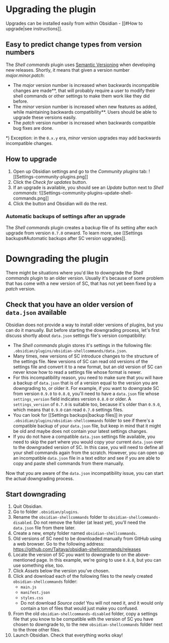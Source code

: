 # Upgrading the plugin
Upgrades can be installed easily from within Obsidian - [[#How to upgrade|see instructions]].

## Easy to predict change types from version numbers
The *Shell commands* plugin uses [Semantic Versioning](https://semver.org) when developing new releases. Shortly, it means that given a version number *major.minor.patch*:
- The *major* version number is increased when backwards incompatible changes are made\**, that will probably require a user to modify their shell commands or other settings to make them work like they did before.
- The *minor* version number is increased when new features as added, while maintaining backwards compatibility\**. Users should be able to upgrade these versions easily.
- The *patch* version number is increased when backwards compatible bug fixes are done.

\*) Exception: in the `0.x.y` era, _minor_ version upgrades may add backwards incompatible changes.

## How to upgrade
1. Open up Obsidian settings and go to the *Community plugins* tab:
	![[Settings-community-plugins.png]]
2. Click the *Check for updates* button.
3. If an upgrade is available, you should see an *Update* button next to *Shell commands*:
  ![[Settings-community-plugins-update-shell-commands.png]]
4. Click the button and Obsidian will do the rest.

### Automatic backups of settings after an upgrade
The *Shell commands* plugin creates a backup file of its setting after each upgrade from version `0.7.0` onward. To learn more, see [[Settings backups#Automatic backups after SC version upgrades]].

# Downgrading the plugin

There might be situations where you'd like to downgrade the *Shell commands* plugin to an older version. Usually it's because of some problem that has come with a new version of SC, that has not yet been fixed by a *patch* version.

## Check that you have an older version of `data.json` available
Obsidian does not provide a way to install older versions of plugins, but you can do it manually. But before starting the downgrading process, let's first discuss shortly about `data.json` settings file's version compatibility:
- The *Shell commands* plugin stores it's settings in the following file: `.obsidian/plugins/obsidian-shellcommands/data.json`.
- Many times, new versions of SC introduce changes to the structure of the settings file. New versions of SC can read old versions of the settings file and convert it to a new format, but an old version of SC can never know how to read a settings file whose format is newer.
- For this incompatibility reason, you need to make sure that you will have a backup of `data.json` that is of a version equal to the version you are downgrading to, or older it. For example, if you want to downgrade SC from version `0.9.0` to `0.8.0`, you'll need to have a `data.json` file whose `settings_version` field indicates version `0.8.0` or older. A `settings_version` of `0.7.0` is suitable too, because it's older than `0.9.0`, which means that `0.9.0` can read `0.7.0` settings files.
- You can look for [[Settings backups|backup files]] in your `.obsidian/plugins/obsidian-shellcommands` folder to see if there's a compatible backup of your `data.json` file, but keep in mind that it might be old and maybe does not contain your latest settings changes.
- If you do not have a compatible `data.json` settings file available, you need to skip the part where you would copy your current `data.json` over to the downgraded version of SC. In this case, you will need to define all your shell commands again from the scratch. However, you can open up an incompatible `data.json` file in a text editor and see if you are able to copy and paste shell commands from there manually.

Now that you are aware of the `data.json` incompatibility issue, you can start the actual downgrading process.

## Start downgrading
1. Quit Obsidian.
2. Go to folder `.obsidian/plugins`.
3. Rename the `obsidian-shellcommands` folder to `obsidian-shellcommands-disabled`. Do not remove the folder (at least yet), you'll need the `data.json` file from there later.
4. Create a new, empty folder named `obsidian-shellcommands`.
5. Old versions of SC need to be downloaded manually from GitHub using a web browser. Go to the following address: https://github.com/Taitava/obsidian-shellcommands/releases
6. Locate the version of SC you want to downgrade to on the above-mentioned page. In this example, we're going to use `0.8.0`, but you can use something else, too.
7. Click *Assets* below the version you've chosen.
8. Click and download each of the following files to the newly created `obsidian-shellcommands` folder:
	- `main.js`
	- `manifest.json`
	- `styles.css`
	- Do not download *Source code*! You will not need it, and it would only contain a ton of files that would just make you confused.
9. From the old `obsidian-shellcommands-disabled` folder, copy a settings file that you know to be compatible with the version of SC you have chosen to downgrade to, to the new `obsidian-shellcommands` folder next to the three other files.
10. Launch Obsidian. Check that everything works okay!